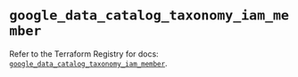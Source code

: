 # `google_data_catalog_taxonomy_iam_member`

Refer to the Terraform Registry for docs: [`google_data_catalog_taxonomy_iam_member`](https://registry.terraform.io/providers/hashicorp/google-beta/5.22.0/docs/resources/google_data_catalog_taxonomy_iam_member).
